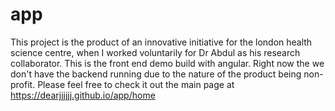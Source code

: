 # app
This project is the product of an innovative initiative for the london health science centre, when I worked voluntarily for Dr Abdul as his research collaborator.
This is the front end demo build with angular. Right now the we don't have the backend running due to the nature of the product being non-profit. Please feel free to check it out the main page at 
https://dearjjjjjj.github.io/app/home
